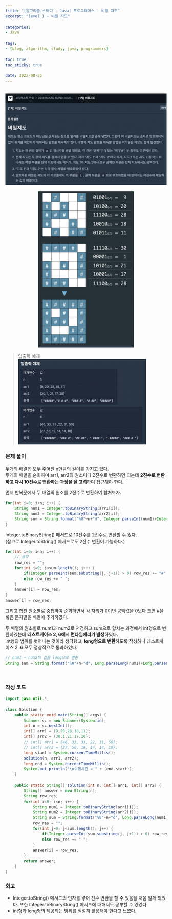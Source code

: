 ```yaml
--- 
title: "[알고리즘 스터디 - Java] 프로그래머스 - 비밀 지도" 
excerpt: "level 1 - 비밀 지도" 

categories: 
- Java

tags: 
- [blog, algorithm, study, java, programmers]

toc: true
toc_sticky: true

date: 2022-08-25
--- 
```


<br>

<center><img src="/assets/images/programmers/20220825_03-1.png" width="700"></center>
<br>
<center><img src="/assets/images/programmers/20220825_03-2.png" width="300"></center>

> 입출력 예제
<left><img src="/assets/images/programmers/20220825_03-3.png" width="400"></left>

### 문제 풀이
두개의 배열은 모두 주어진 n만큼의 길이를 가지고 있다. <br> 
두개의 배열을 순회하며 arr1, arr2의 원소마다 2진수로 변환하면 되는데 **2진수로 변환하고 다시 10진수로 변환하는 과정을 잘 고려**하며 접근해야 한다.

먼저 반복문에서 두 배열의 원소를 2진수로 변환하여 합쳐보자.

```java
for(int i=0; i<n; i++) {
    String num1 = Integer.toBinaryString(arr1[i]);
    String num2 = Integer.toBinaryString(arr2[i]);
    String sum = String.format("%0"+n+"d", Integer.parseInt(num1)+Integer.parseInt(num2));
}
```

Integer.toBinaryString() 메서드로 10진수를 2진수로 변환할 수 있다. <br>
(참고로 Integer.toString() 메서드로도 2진수 변환이 가능하다.)

```java
for(int i=0; i<n; i++) {
    // 생략
    row_res = "";
    for(int j=0; j<sum.length(); j++) {
        if(Integer.parseInt(sum.substring(j, j+1)) > 0) row_res += "#";
        else row_res += " ";
    }
    answer[i] = row_res;   
}
answer[i] = row_res;
```

그리고 합친 원소별로 중첩하여 순회하면서 각 자리가 0이면 공백값을 0보다 크면 #을 넣은 문자열을 배열에 추가하였다.

두 배열의 원소별로 num1과 num2로 저정하고 sum으로 합치는 과정에서 int형으로 변환하였는데 **테스트케이스 2, 6에서 런타임에러가 발생**하였다. <br>
int형의 범위를 벗어나는 것이라 생각했고, **long형으로 변환**하도록 작성하니 테스트케이스 2, 6 모두 정상적으로 통과하였다.

```java
// num1 + num2의 값을 long으로 변환
String sum = String.format("%0"+n+"d", Long.parseLong(num1)+Long.parseLong(num2));
```

<br>

### 작성 코드
```java
import java.util.*;

class Solution {
    public static void main(String[] args) {
        Scanner sc = new Scanner(System.in);
        int n = sc.nextInt();
        int[] arr1 = {9,20,28,18,11};
        int[] arr2 = {30,1,21,17,28};
        // int[] arr1 = {46, 33, 33, 22, 31, 50};
        // int[] arr2 = {27, 56, 19, 14, 14, 10};
        long start = System.currentTimeMillis();
        solution(n, arr1, arr2);
        long end = System.currentTimeMillis();
        System.out.println("\n수행시간 = " + (end-start));
    }

    public static String[] solution(int n, int[] arr1, int[] arr2) {
        String[] answer = new String[n];
        String row_res;
        for(int i=0; i<n; i++) {
            String num1 = Integer.toBinaryString(arr1[i]);
            String num2 = Integer.toBinaryString(arr2[i]);
            String sum = String.format("%0"+n+"d", Long.parseLong(num1)+Long.parseLong(num2));
            row_res = "";
            for(int j=0; j<sum.length(); j++) {
                if(Integer.parseInt(sum.substring(j, j+1)) > 0) row_res += "#";
                else row_res += " ";
            }
            answer[i] = row_res;   
        }
        return answer;
    }
}
```

### 회고
- Integer.toString() 메서드의 인자를 넣어 진수 변환을 할 수 있음을 처음 알게 되었다. 또한 Integer.toBinaryString() 메서드에 대해서도 공부할 수 있었다.
- int형과 long형의 제공되는 범위를 적절히 활용해야 한다고 느꼈다.